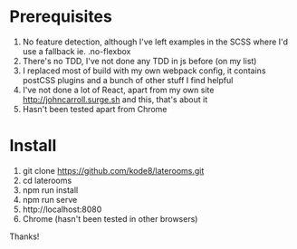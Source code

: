 # Prerequisites

1. No feature detection, although I've left examples in the SCSS where I'd use a fallback ie. .no-flexbox 
2. There's no TDD, I've not done any TDD in js before (on my list)
3. I replaced most of build with my own webpack config, it contains postCSS plugins and a bunch of other stuff I find helpful 
4. I've not done a lot of React, apart from my own site http://johncarroll.surge.sh and this, that's about it
5. Hasn't been tested apart from Chrome

# Install 

1. git clone https://github.com/kode8/laterooms.git
2. cd laterooms
3. npm run install
4. npm run serve
5. http://localhost:8080
6. Chrome (hasn't been tested in other browsers)

Thanks!